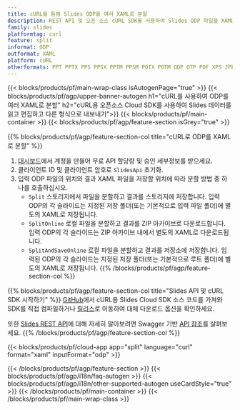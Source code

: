 ```yaml
---
title: cURL를 통해 Slides ODP를 여러 XAML로 분할
description: REST API 및 오픈 소스 cURL SDK를 사용하여 Slides ODP 파일을 XAML 슬라이드로 분할
family: slides
platformtag: curl
feature: split
informat: ODP
outformat: XAML
platform: cURL
otherformats: PPT PPTX PPS PPSX PPTM PPSM POTX POTM ODP OTP PDF XPS JPEG PNG BMP TIFF SVG HTML5 MD GIF
---
```


{{< blocks/products/pf/main-wrap-class isAutogenPage="true" >}}
{{< blocks/products/pf/agp/upper-banner-autogen h1="cURL를 사용하여 ODP를 여러 XAML로 분할" h2="cURL용 오픈소스 Cloud SDK를 사용하여 Slides 데이터를 읽고 편집하고 다른 형식으로 내보내기">}}
{{< blocks/products/pf/main-container >}}
{{< blocks/products/pf/agp/feature-section isGrey="true" >}}

{{% blocks/products/pf/agp/feature-section-col title="cURL로 ODP를 XAML로 분할" %}}
1. <a href="https://dashboard.aspose.cloud/">대시보드</a>에서 계정을 만들어 무료 API 할당량 및 승인 세부정보를 받으세요.
1. 클라이언트 ID 및 클라이언트 암호로 ```SlidesApi``` 초기화.
1. 입력 ODP 파일의 위치와 결과 XAML 파일을 저장할 위치에 따라 분할 방법 중 하나를 호출하십시오.
    - ```Split``` 스토리지에서 파일을 분할하고 결과를 스토리지에 저장합니다. 입력 ODP의 각 슬라이드는 지정된 저장 폴더(또는 기본적으로 입력 파일 폴더)에 별도의 XAML로 저장됩니다.
    - ```SplitOnline``` 로컬 파일을 분할하고 결과를 ZIP 아카이브로 다운로드합니다. 입력 ODP의 각 슬라이드는 ZIP 아카이브 내에서 별도의 XAML로 다운로드됩니다.
    - ```SplitAndSaveOnline``` 로컬 파일을 분할하고 결과를 저장소에 저장합니다. 입력된 ODP의 각 슬라이드는 지정된 저장 폴더(또는 기본적으로 루트 폴더)에 별도의 XAML로 저장됩니다.
{{% /blocks/products/pf/agp/feature-section-col %}}

{{% blocks/products/pf/agp/feature-section-col title="Slides API 및 cURL SDK 시작하기" %}}
[GitHub](https://github.com/aspose-slides-cloud/aspose-slides-cloud-curl)에서 cURL용 Slides Cloud SDK 소스 코드를 가져와 SDK를 직접 컴파일하거나 [릴리스](https://releases.aspose.cloud/)로 이동하여 대체 다운로드 옵션을 확인하세요.

또한 [Slides REST API](https://products.aspose.cloud/slides/curl/)에 대해 자세히 알아보려면 Swagger 기반 [API 참조](https://apireference.aspose.cloud/slides/)를 살펴보세요.
{{% /blocks/products/pf/agp/feature-section-col %}}

{{< blocks/products/pf/cloud-app app="split" language="curl" format="xaml" inputFormat="odp" >}}

{{< /blocks/products/pf/agp/feature-section >}}
{{< blocks/products/pf/agp/i18n/faq-autogen >}}
{{< blocks/products/pf/agp/i18n/other-supported-autogen useCardStyle="true" >}}
{{< /blocks/products/pf/main-container >}}
{{< /blocks/products/pf/main-wrap-class >}}